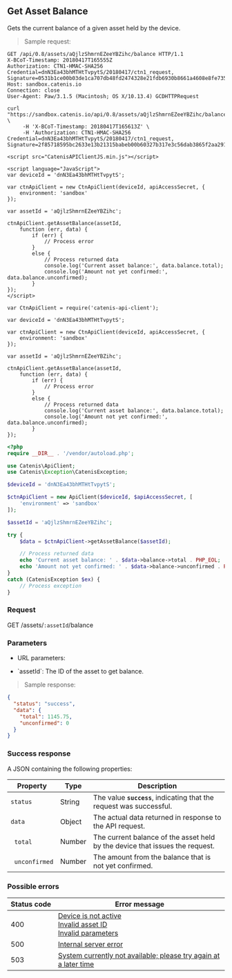 ## Get Asset Balance

Gets the current balance of a given asset held by the device.

> Sample request:

```http--raw
GET /api/0.8/assets/aQjlzShmrnEZeeYBZihc/balance HTTP/1.1
X-BCoT-Timestamp: 20180417T165555Z
Authorization: CTN1-HMAC-SHA256 Credential=dnN3Ea43bhMTHtTvpytS/20180417/ctn1_request, Signature=0531b1ce00b03de1ca707db48fd2474328e21fdb6930b8661a4608e8fe735b84
Host: sandbox.catenis.io
Connection: close
User-Agent: Paw/3.1.5 (Macintosh; OS X/10.13.4) GCDHTTPRequest
```

```shell
curl "https://sandbox.catenis.io/api/0.8/assets/aQjlzShmrnEZeeYBZihc/balance" \
     -H 'X-BCoT-Timestamp: 20180417T165613Z' \
     -H 'Authorization: CTN1-HMAC-SHA256 Credential=dnN3Ea43bhMTHtTvpytS/20180417/ctn1_request, Signature=2f85718595bc2633e13b21315babeb00b60327b317e3c56dab3865f2aa29115c'
```

```html--javascript
<script src="CatenisAPIClientJS.min.js"></script>

<script language="JavaScript">
var deviceId = 'dnN3Ea43bhMTHtTvpytS';

var ctnApiClient = new CtnApiClient(deviceId, apiAccessSecret, {
    environment: 'sandbox'
});

var assetId = 'aQjlzShmrnEZeeYBZihc';

ctnApiClient.getAssetBalance(assetId,
    function (err, data) {
        if (err) {
            // Process error
        }
        else {
            // Process returned data
            console.log('Current asset balance:', data.balance.total);
            console.log('Amount not yet confirmed:', data.balance.unconfirmed);
        }
});
</script>
```

```javascript--node
var CtnApiClient = require('catenis-api-client');

var deviceId = 'dnN3Ea43bhMTHtTvpytS';

var ctnApiClient = new CtnApiClient(deviceId, apiAccessSecret, {
    environment: 'sandbox'
});

var assetId = 'aQjlzShmrnEZeeYBZihc';

ctnApiClient.getAssetBalance(assetId,
    function (err, data) {
        if (err) {
            // Process error
        }
        else {
            // Process returned data
            console.log('Current asset balance:', data.balance.total);
            console.log('Amount not yet confirmed:', data.balance.unconfirmed);
        }
});
```

```php
<?php
require __DIR__ . '/vendor/autoload.php';

use Catenis\ApiClient;
use Catenis\Exception\CatenisException;

$deviceId = 'dnN3Ea43bhMTHtTvpytS';

$ctnApiClient = new ApiClient($deviceId, $apiAccessSecret, [
    'environment' => 'sandbox'
]);

$assetId = 'aQjlzShmrnEZeeYBZihc';

try {
    $data = $ctnApiClient->getAssetBalance($assetId);

    // Process returned data
    echo 'Current asset balance: ' . $data->balance->total . PHP_EOL;
    echo 'Amount not yet confirmed: ' . $data->balance->unconfirmed . PHP_EOL;
}
catch (CatenisException $ex) {
    // Process exception
}
```

### Request

GET /assets/`:assetId`/balance

### Parameters

<!-- Note: we are not using the native markdown list feature for the second level items because the generated
        HTML has no space to the following first level item -->
- URL parameters:
<ul class="parameterList">
  <li>`assetId`: The ID of the asset to get balance.</li>
</ul>

> Sample response:

```json
{
  "status": "success",
  "data": {
    "total": 1145.75,
    "unconfirmed": 0
  }
}
```

### Success response

A JSON containing the following properties:

| Property | Type | Description |
| -------- | ---- | ----------- |
| `status` | String | The value **`success`**, indicating that the request was successful. |
| `data` | Object | The actual data returned in response to the API request. |
| &nbsp;&nbsp;`total` | Number | The current balance of the asset held by the device that issues the request. |
| &nbsp;&nbsp;`unconfirmed` | Number | The amount from the balance that is not yet confirmed. |

### Possible errors

| Status&nbsp;code | Error&nbsp;message |
| ----------- | ------------- |
| 400 | <a href="#error_msg_90">Device is not active</a><br><a href="#error_msg_105">Invalid asset ID</a><br><a href="#error_msg_130">Invalid parameters</a> |
| 500 | <a href="#error_msg_100">Internal server error</a> |
| 503 | <a href="#error_msg_220">System currently not available; please try again at a later time</a> |
